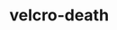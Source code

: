 # velcro-death
<!---Este es el archivo principal, yo voy a añadir todo a README-EN.md, velcro-death-es.odt y traducir a velcro-death-en.odt como distribuibles!!!! -->
<!---Recomiendo escribir todo en el editor de https://languagetool.org y despues pegar aca, yo me encargo del formating mas "pesado" pero si quieren aca esta la documentacion:https://docs.github.com/es/get-started/writing-on-github/getting-started-with-writing-and-formatting-on-github/basic-writing-and-formatting-syntax -->
<!---to-do: -->
<!---actually start 💔 -->
<!---add ts at some point: https://youtu.be/2FS-RMZLmwE -->
